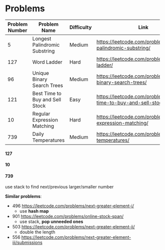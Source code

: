 # Problems

| Problem Number | Problem Name                    | Difficulty | Link                                                         | Notes      |
| -------------- | ------------------------------- | ---------- | ------------------------------------------------------------ | ---------- |
| 5              | Longest Palindromic Substring   | Medium     | https://leetcode.com/problems/longest-palindromic-substring/ |            |
| 127            | Word Ladder                     | Hard       | https://leetcode.com/problems/word-ladder/                   | Time Limit |
| 96             | Unique Binary Search Trees      | Medium     | https://leetcode.com/problems/unique-binary-search-trees/    |            |
| 121            | Best Time to Buy and Sell Stock | Easy       | https://leetcode.com/problems/best-time-to-buy-and-sell-stock/ |            |
| 10             | Regular Expression Matching     | Hard       | https://leetcode.com/problems/regular-expression-matching/   |            |
| 739            | Daily Temperatures              | Medium     | https://leetcode.com/problems/daily-temperatures/            | Time Limit |



#### 127







#### 10







#### 739

use stack to find next/previous larger/smaller number

**Similar problems**: 

+ 496 https://leetcode.com/problems/next-greater-element-i/
  + use **hash map**
+ 901 https://leetcode.com/problems/online-stock-span/
  + use stack, **pop unneeded ones**
+ 503 https://leetcode.com/problems/next-greater-element-ii/
  +  double the length
+ 556 https://leetcode.com/problems/next-greater-element-iii/submissions



